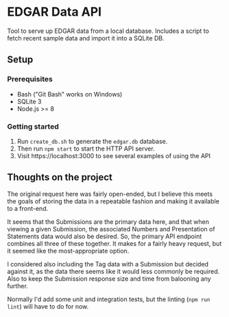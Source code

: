 # EDGAR Data API

Tool to serve up EDGAR data from a local database.
Includes a script to fetch recent sample data and import it into a SQLite DB.

## Setup

### Prerequisites

- Bash ("Git Bash" works on Windows)
- SQLite 3
- Node.js >= 8

### Getting started

1. Run `create_db.sh` to generate the `edgar.db` database.
2. Then run `npm start` to start the HTTP API server.
3. Visit https://localhost:3000 to see several examples of using the API

## Thoughts on the project

The original request here was fairly open-ended, but I believe this meets the goals of storing the data in a repeatable fashion and making it available to a front-end.

It seems that the Submissions are the primary data here, and that when viewing a given Submission, the associated Numbers and Presentation of Statements data would also be desired. So, the primary API endpoint combines all three of these together.
It makes for a fairly heavy request, but it seemed like the most-appropriate option.

I considered also including the Tag data with a Submission but decided against it, as the data there seems like it would less commonly be required.
Also to keep the Submission response size and time from balooning any further.

Normally I'd add some unit and integration tests, but the linting (`npm run lint`) will have to do for now.

